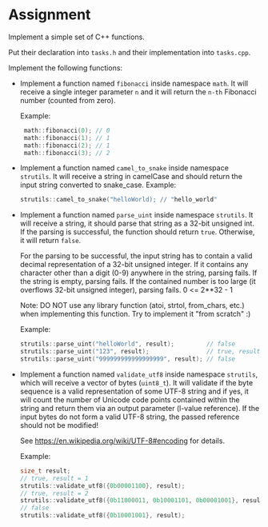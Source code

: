 # Assignment
Implement a simple set of C++ functions.

Put their declaration into `tasks.h` and their implementation into `tasks.cpp`.

Implement the following functions:
- Implement a function named `fibonacci` inside namespace `math`.
    It will receive a single integer parameter `n` and it will return the `n-th` Fibonacci number (counted from zero).
    
    Example:
    ```cpp
     math::fibonacci(0); // 0
     math::fibonacci(1); // 1
     math::fibonacci(2); // 1
     math::fibonacci(3); // 2
    ```
- Implement a function named `camel_to_snake` inside namespace `strutils`.
  It will receive a string in camelCase and should return the input string converted to snake_case.
  Example:
  ```cpp
  strutils::camel_to_snake("helloWorld); // "hello_world"
  ```

- Implement a function named `parse_uint` inside namespace `strutils`.
  It will receive a string, it should parse that string as a 32-bit unsigned int.
  If the parsing is successful, the function should return `true`. Otherwise, it will return `false`.

  For the parsing to be successful, the input string has to contain a valid decimal representation of a 32-bit unsigned integer.
  If it contains any character other than a digit (0-9) anywhere in the string, parsing fails.
  If the string is empty, parsing fails.
  If the contained number is too large (it overflows 32-bit unsigned integer), parsing fails. 0 <= 2**32 - 1

  Note: DO NOT use any library function (atoi, strtol, from_chars, etc.) when implementing this function. Try to implement it "from scratch" :)

  Example:
  ```cpp
  strutils::parse_uint("helloWorld", result);         // false
  strutils::parse_uint("123", result);                // true, result == 123
  strutils::parse_uint("999999999999999999", result); // false
  ```

- Implement a function named `validate_utf8` inside namespace `strutils`, which will receive a vector of bytes (`uint8_t`).
  It will validate if the byte sequence is a valid representation of some UTF-8 string and if yes, it will count the number of Unicode code points contained within the string and return them via an output parameter (l-value reference).
  If the input bytes do not form a valid UTF-8 string, the passed reference should not be modified!

  See https://en.wikipedia.org/wiki/UTF-8#encoding for details.

  Example:
  ```cpp
  size_t result;
  // true, result = 1
  strutils::validate_utf8({0b00001100}, result);
  // true, result = 2
  strutils::validate_utf8({0b11000011, 0b10001101, 0b00001001}, result);
  // false
  strutils::validate_utf8({0b10001001}, result);
  ```
